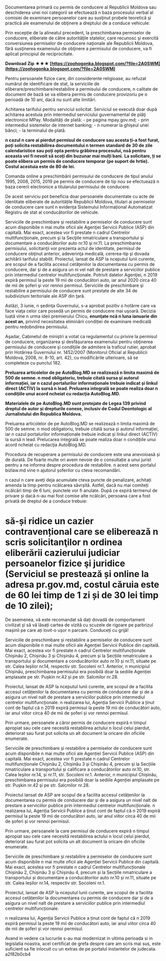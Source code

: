 
 
Documentarea primară cu permis de conducere al Republicii Moldova sau deschiderea unei noi categorii se efectuează n baza procesului verbal al comisiei de examinare persoanelor care au susţinut probele teoretică şi practică ale examenului de obţinere a dreptului de a conduce vehicule:
 
Prin excepție de la alineatul precedent, la preschimbarea permiselor de conducere, eliberate de către autorităţile statelor, care recunosc şi exercită conversiunea permiselor de conducere naţionale ale Republicii Moldova, fără susţinerea examenului de obţinere a permisului de conducere, va fi aplicat principiul de reciprocitate.
 
**Download Zip ★★★ [https://zoohogonka.blogspot.com/?file=2A0SWM](https://zoohogonka.blogspot.com/?file=2A0SWM)**


 
Pentru persoanele fizice care, din considerente religioase, au refuzat numărul de identificare de stat, la serviciile de eliberare/preschimbare/restabilire a permisului de conducere, n calitate de document de bază se va elibera permis de conducere provizoriu pe o perioadă de 10 ani, dacă nu sunt alte limitări.
 
Achitarea tarifului pentru serviciul solicitat. Serviciul se execută doar după achitarea acestuia prin intermediul serviciului guvernamental de plăţi electronice MPay. Modalități de plată: - pe pagina mpay.gov.md; - prin intermediul sistemelor de internet banking; - n numerar la ghişeul unei bănci; - la terminalul de plată.
 
**n cazul n care ai pierdut permisul de conducere sau acesta ți-a fost furat, poți solicita restabilirea documentului n termen standard de 30 de zile calendaristice sau poți opta pentru grăbirea procesului, nsă pentru aceasta vei fi nevoit să scoți din buzunar mai mulți bani.** **La solicitare, ți se poate elibera un permis de conducere temporar (pe suport de hrtie). Costul acestuia este de 80 de lei.**
 
Comanda online a preschimbării permisului de conducere de tipul anului 1995, 2008, 2015, 2019 pe permis de conducere de tip nou se efectuează n baza cererii electronice a titularului permisului de conducere.
 
De acest serviciu pot beneficia doar persoanele documentate cu acte de identitate eliberate de autoritățile Republicii Moldova, titulari ai permiselor de conducere care sunt n evidența Sistemului Informațional Automatizat Registru de stat al conducătorilor de vehicule.

Serviciile de preschimbare şi restabilire a permiselor de conducere sunt acum disponibile n mai multe oficii ale Agenţiei Servicii Publice (ASP) din capitală. Mai exact, acestea vor fi prestate n cadrul Centrelor multifuncţionale, precum şi la Secţiile nmatriculare a transportului şi documentare a conducătorilor auto nr.10 şi nr.11. La preschimbarea permisului, solicitanţii vor prezenta actul de identitate, permisul de conducere obţinut anterior, adeverinţa medicală, cererea-tip şi dovada achitării tarifului stabilit. Proiectul, lansat de ASP la nceputul lunii curente, are scopul de a facilita accesul cetăţenilor la documentarea cu permis de conducere, dar şi de a asigura un ni vel nalt de prestare a serviciilor publice prin intermediul centrelor multifuncţionale. Potrivit datelor Agenţiei, n 2019 expiră permisul la peste 19 mii de conducători auto, iar anul 2020 circa 40 de mii de şoferi şi vor rennoi permisul. Serviciile de preschimbare şi restabilire a permisului de conducere sunt prestate de alte 34 de subdiviziuni teritoriale ale ASP din ţară.
 
Astăzi, 3 iunie, n şedinţa Guvernului, s-a aprobat pozitiv o hotărre care va face viaţa celor care posedă un permis de conducere mai uşoară. Decizia luată vine n urma ideii premierului Chicu, **enunţate ncă n luna ianuarie din acest an**, privind necesitatea eliminării condiției de examinare medicală pentru redobndirea permisului.
 
Aşadar, Cabinetul de miniştri a votat ca regulamentul cu privire la permisul de conducere, organizarea şi desfăşurarea examenului pentru obţinerea permisului de conducere şi condiţiile de admitere la traficul rutier, aprobat prin Hotărrea Guvernului nr. 1452/2007 (Monitorul Oficial al Republicii Moldova, 2008, nr. 8-10, art. 42), cu modificările ulterioare, să se completeze cu punctul 182.
 
**Preluarea articolelor de pe AutoBlog.MD se realizează n limita maximă de 500 de semne. n mod obligatoriu, trebuie citată sursa și autorul informației, iar n cazul portalurilor informaționale trebuie indicat și linkul direct (ACTIV) la sursă n lead. Preluarea integrală se poate realiza doar n condițiile unui acord ncheiat cu redacţia AutoBlog.MD.**
 
**Materialele de pe AutoBlog.MD sunt protejate de Legea 139 privind dreptul de autor și drepturile conexe, inclusiv de Codul Deontologic al Jurnalistului din Republica Moldova.**
 
Preluarea articolelor de pe AutoBlog.MD se realizează n limita maximă de 500 de semne. n mod obligatoriu, trebuie citată sursa și autorul informației, iar n cazul portalurilor informaționale trebuie indicat și linkul direct (ACTIV) la sursă n lead. Prelucarea integrală se poate realiza doar n condițiile unui acord ncheiat cu redacţia AutoBlog.MD.
 
Procedura de recuperare a permisului de conducere este una anevoioasă și de durată. De foarte multe ori avem nevoie de o consultație a unui jurist pentru a ne informa despre procedura de restabilire. n acest sens portalul bizlaw.md vine n ajutorul șoferilor cu cteva recomandări.
 
n cazul n care aveți deja acumulate cteva puncte de penalizare, achitați amenda la timp pentru ncălcarea săvrșită. Astfel, dacă nu mai comiteți ncălcări timp de 6 luni, punctele vor fi anulate. După ce expiră termenul de privare și dacă n-au mai fost comise alte ncălcări, persoana care a fost privată de dreptul de a conduce trebuie:
 
# să-și ridice un cazier contravențional care se eliberează n scris solicitanţilor n ordinea eliberării cazierului judiciar persoanelor fizice şi juridice (Serviciul se prestează și online la adresa pr.gov.md, costul căruia este de 60 lei timp de 1 zi și de 30 lei timp de 10 zilei);
 
De asemenea, vă este recomandat să dați dovadă de comportament civilizat și să vă lăsați cartea de vizită cu scuzele de rigoare pe parbrizul mașinii pe care ați lovit-o ușor n parcare. Conduceți cu grijă!
 
Serviciile de preschimbare și restabilire a permiselor de conducere sunt acum disponibile n mai multe oficii ale Agenției Servicii Publice din capitală. Mai exact, acestea vor fi prestate n cadrul Centrelor multifuncționale Chișinău 2, Chișinău 3 și Chișinău 4, precum și la Secțiile nmatriculare a transportului și documentare a conducătorilor auto nr.10 și nr.11, situate pe str. Calea Ieșilor nr.14, respectiv str. Socoleni nr.1. Anterior, n municipiul Chișinău, preschimbarea permisului era posibilă doar la sediile Agenției amplasate pe str. Pușkin nr.42 și pe str. Salcmilor nr.28.
 
Proiectul, lansat de ASP la nceputul lunii curente, are scopul de a facilita accesul cetățenilor la documentarea cu permis de conducere dar și de a asigura un nivel nalt de prestare a serviciilor publice prin intermediul centrelor multifuncționale. n realizarea lui, Agenția Servicii Publice a ținut cont de faptul că n 2019 expiră permisul la peste 19 mii de conducători auto, iar anul viitor circa 40 de mii de șoferi și vor rennoi permisul.
 
Prin urmare, persoanele a căror permis de conducere expiră n timpul apropiat sau cele care necesită restabilirea actului n locul celui pierdut, deteriorat sau furat pot solicita un alt document la oricare din oficiile enumerate.
 
Serviciile de preschimbare și restabilire a permiselor de conducere sunt acum disponibile n mai multe oficii ale Agenției Servicii Publice (ASP) din capitală. Mai exact, acestea vor fi prestate n cadrul Centrelor multifuncționale Chișinău 2, Chișinău 3 și Chișinău 4, precum și la Secțiile nmatriculare a transportului și calificare a conducătorilor auto nr.10, str. Calea Ieșilor nr.14, și nr.11, str. Socoleni nr.1. Anterior, n municipiul Chișinău, preschimbarea permisului era posibilă doar la sediile Agenției amplasate pe str. Pușkin nr.42 și pe str. Salcmilor nr.28.
 
Proiectul lansat de ASP are scopul de a facilita accesul cetățenilor la documentarea cu permis de conducere dar și de a asigura un nivel nalt de prestare a serviciilor publice prin intermediul centrelor multifuncționale. n realizarea lui, Agenția Servicii Publice a ținut cont de faptul că n 2019 expiră permisul la peste 19 mii de conducători auto, iar anul viitor circa 40 de mii de șoferi și vor rennoi permisul.
 
Prin urmare, persoanele la care permisul de conducere expiră n timpul apropiat sau cele care necesită restabilirea actului n locul celui pierdut, deteriorat sau furat pot solicita un alt document la oricare din oficiile enumerate.
 
Serviciile de preschimbare și restabilire a permiselor de conducere sunt acum disponibile n mai multe oficii ale Agenției Servicii Publice din capitală. Mai exact, acestea vor fi prestate n cadrul Centrelor multifuncționale Chișinău 2, Chișinău 3 și Chișinău 4, precum și la Secțiile nmatriculare a transportului și documentare a conducătorilor auto nr.10 și nr.11, situate pe str. Calea Ieșilor nr.14, respectiv str. Socoleni nr.1.
 
Proiectul, lansat de ASP la nceputul lunii curente, are scopul de a facilita accesul cetățenilor la documentarea cu permis de conducere dar și de a asigura un nivel nalt de prestare a serviciilor publice prin intermediul centrelor multifuncționale.
 
n realizarea lui, Agenția Servicii Publice a ținut cont de faptul că n 2019 expiră permisul la peste 19 mii de conducători auto, iar anul viitor circa 40 de mii de șoferi și vor rennoi permisul.
 
Avand in vedere ca lucrurile s-au mai modernizat in ultima perioada si in legislatia noastra, acel certificat de grefa despre care am scris mai sus, este suficient sa fie inlocuit cu un extras de pe portalul instantelor de judecata.
 a2f82b0cb4
 

